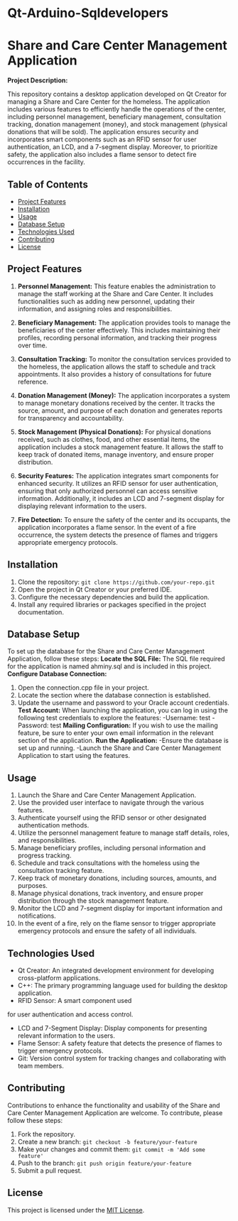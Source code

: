 # Qt-Arduino-Sqldevelopers
# Share and Care Center Management Application

**Project Description:**

This repository contains a desktop application developed on Qt Creator for managing a Share and Care Center for the homeless. The application includes various features to efficiently handle the operations of the center, including personnel management, beneficiary management, consultation tracking, donation management (money), and stock management (physical donations that will be sold). The application ensures security and incorporates smart components such as an RFID sensor for user authentication, an LCD, and a 7-segment display. Moreover, to prioritize safety, the application also includes a flame sensor to detect fire occurrences in the facility.

## Table of Contents

- [Project Features](#project-features)
- [Installation](#installation)
- [Usage](#usage)
-  [Database Setup](#Database-Setup)
- [Technologies Used](#technologies-used)
- [Contributing](#contributing)
- [License](#license)

## Project Features

1. **Personnel Management:** This feature enables the administration to manage the staff working at the Share and Care Center. It includes functionalities such as adding new personnel, updating their information, and assigning roles and responsibilities.

2. **Beneficiary Management:** The application provides tools to manage the beneficiaries of the center effectively. This includes maintaining their profiles, recording personal information, and tracking their progress over time.

3. **Consultation Tracking:** To monitor the consultation services provided to the homeless, the application allows the staff to schedule and track appointments. It also provides a history of consultations for future reference.

4. **Donation Management (Money):** The application incorporates a system to manage monetary donations received by the center. It tracks the source, amount, and purpose of each donation and generates reports for transparency and accountability.

5. **Stock Management (Physical Donations):** For physical donations received, such as clothes, food, and other essential items, the application includes a stock management feature. It allows the staff to keep track of donated items, manage inventory, and ensure proper distribution.

6. **Security Features:** The application integrates smart components for enhanced security. It utilizes an RFID sensor for user authentication, ensuring that only authorized personnel can access sensitive information. Additionally, it includes an LCD and 7-segment display for displaying relevant information to the users.

7. **Fire Detection:** To ensure the safety of the center and its occupants, the application incorporates a flame sensor. In the event of a fire occurrence, the system detects the presence of flames and triggers appropriate emergency protocols.

## Installation

1. Clone the repository: `git clone https://github.com/your-repo.git`
2. Open the project in Qt Creator or your preferred IDE.
3. Configure the necessary dependencies and build the application.
4. Install any required libraries or packages specified in the project documentation.

## Database Setup

To set up the database for the Share and Care Center Management Application, follow these steps:
**Locate the SQL File:**
The SQL file required for the application is named ahminy.sql and is included in this project.
**Configure Database Connection:**
1. Open the connection.cpp file in your project.
2. Locate the section where the database connection is established.
3. Update the username and password to your Oracle account credentials.
**Test Account:**
When launching the application, you can log in using the following test credentials to explore the features:
-Username: test
-Password: test
**Mailing Configuration:**
If you wish to use the mailing feature, be sure to enter your own email information in the relevant section of the application.
**Run the Application:**
-Ensure the database is set up and running.
-Launch the Share and Care Center Management Application to start using the features.
## Usage

1. Launch the Share and Care Center Management Application.
2. Use the provided user interface to navigate through the various features.
3. Authenticate yourself using the RFID sensor or other designated authentication methods.
4. Utilize the personnel management feature to manage staff details, roles, and responsibilities.
5. Manage beneficiary profiles, including personal information and progress tracking.
6. Schedule and track consultations with the homeless using the consultation tracking feature.
7. Keep track of monetary donations, including sources, amounts, and purposes.
8. Manage physical donations, track inventory, and ensure proper distribution through the stock management feature.
9. Monitor the LCD and 7-segment display for important information and notifications.
10. In the event of a fire, rely on the flame sensor to trigger appropriate emergency protocols and ensure the safety of all individuals.

## Technologies Used

- Qt Creator: An integrated development environment for developing cross-platform applications.
- C++: The primary programming language used for building the desktop application.
- RFID Sensor: A smart component used

 for user authentication and access control.
- LCD and 7-Segment Display: Display components for presenting relevant information to the users.
- Flame Sensor: A safety feature that detects the presence of flames to trigger emergency protocols.
- Git: Version control system for tracking changes and collaborating with team members.

## Contributing

Contributions to enhance the functionality and usability of the Share and Care Center Management Application are welcome. To contribute, please follow these steps:

1. Fork the repository.
2. Create a new branch: `git checkout -b feature/your-feature`
3. Make your changes and commit them: `git commit -m 'Add some feature'`
4. Push to the branch: `git push origin feature/your-feature`
5. Submit a pull request.

## License

This project is licensed under the [MIT License](LICENSE).

